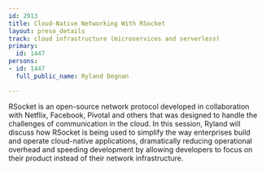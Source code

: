 ```yaml
---
id: 2913
title: Cloud-Native Networking With RSocket
layout: preso_details
track: cloud infrastructure (microservices and serverless)
primary:
  id: 1447
persons:
- id: 1447
  full_public_name: Ryland Degnan

---
```

RSocket is an open-source network protocol developed in collaboration with Netflix, Facebook, Pivotal and others that was designed to handle the challenges of communication in the cloud. In this session, Ryland will discuss how RSocket is being used to simplify the way enterprises build and operate cloud-native applications, dramatically reducing operational overhead and speeding development by allowing developers to focus on their product instead of their network infrastructure.